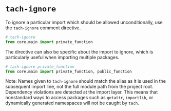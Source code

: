 # `tach-ignore`
To ignore a particular import which should be allowed unconditionally, use the `tach-ignore` comment directive.
```python
# tach-ignore
from core.main import private_function
```
The directive can also be specific about the import to ignore, which is particularly useful when importing multiple packages.
```python
# tach-ignore private_function
from core.main import private_function, public_function
```
Note: Names given to `tach-ignore` should match the alias as it is used in the subsequent import line, not the full module path from the project root.
Dependency violations are detected at the import layer. This means that nonstandard ways to access packages such as `getattr`, `importlib`, or dynamically generated namespaces will not be caught by `tach`.
